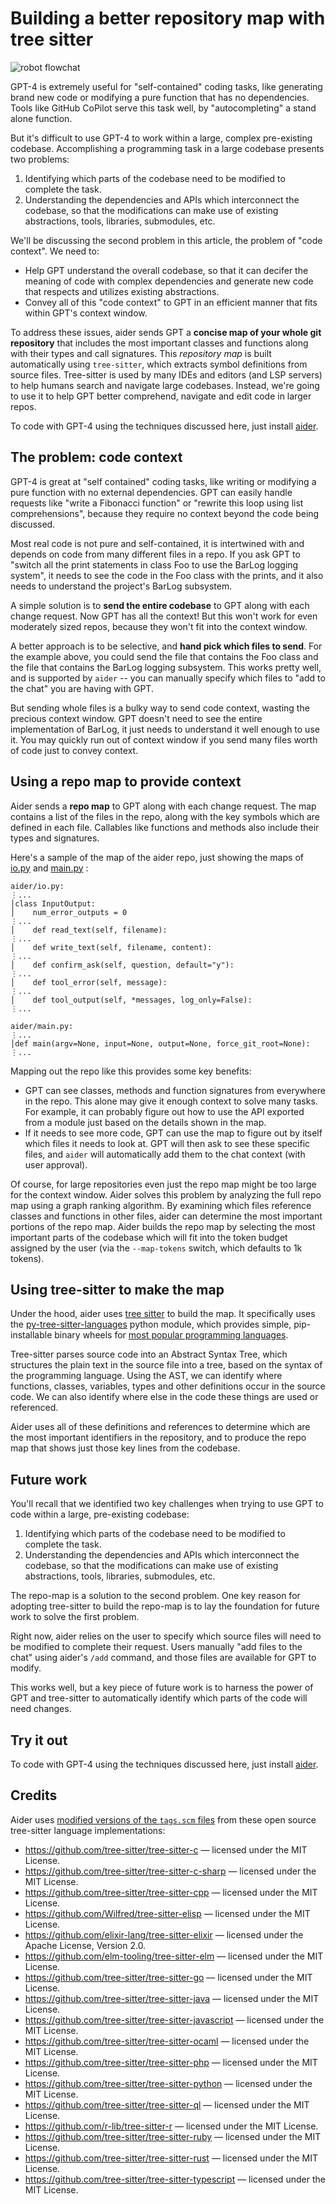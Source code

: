 
# Building a better repository map with tree sitter

![robot flowchat](../assets/robot-ast.png)

GPT-4 is extremely useful for "self-contained" coding tasks,
like generating brand new code or modifying a pure function
that has no dependencies. Tools like GitHub CoPilot serve this
task well, by "autocompleting" a stand alone function.

But it's difficult to use GPT-4 to work within
a large, complex pre-existing codebase.
Accomplishing a programming task in a large codebase presents
two problems:

1. Identifying which parts of the codebase need to be modified to complete the task.
2. Understanding the dependencies and APIs which interconnect the codebase, so that the modifications can make use of existing abstractions, tools, libraries, submodules, etc.

We'll be discussing the second problem in this article, the problem of "code context".
We need to:

  - Help GPT understand the overall codebase, so that it
can decifer the meaning of code with complex dependencies and generate
new code that respects and utilizes existing abstractions.
  - Convey all of this "code context" to GPT in an
efficient manner that fits within GPT's context window.

To address these issues, aider
sends GPT a **concise map of your whole git repository**
that includes
the most important classes and functions along with their types and call signatures.
This *repository map* is built automatically using `tree-sitter`, which
extracts symbol definitions from source files.
Tree-sitter is used by many IDEs and editors (and LSP servers) to
help humans search and navigate large codebases.
Instead, we're going to use it to help GPT better comprehend, navigate
and edit code in larger repos.

To code with GPT-4 using the techniques discussed here,
just install [aider](https://aider.chat/docs/install.html).

## The problem: code context

GPT-4 is great at "self contained" coding tasks, like writing or
modifying a pure function with no external dependencies.
GPT can easily handle requests like "write a
Fibonacci function" or "rewrite this loop using list
comprehensions", because they require no context beyond the code
being discussed.

Most real code is not pure and self-contained, it is intertwined with
and depends on code from many different files in a repo.
If you ask GPT to "switch all the print statements in class Foo to
use the BarLog logging system", it needs to see the code in the Foo class
with the prints, and it also needs to understand the project's BarLog
subsystem.

A simple solution is to **send the entire codebase** to GPT along with
each change request. Now GPT has all the context! But this won't work
for even moderately
sized repos, because they won't fit into the context window.

A better approach is to be selective,
and **hand pick which files to send**.
For the example above, you could send the file that
contains the Foo class
and the file that contains the BarLog logging subsystem.
This works pretty well, and is supported by `aider` -- you
can manually specify which files to "add to the chat" you are having with GPT.

But sending whole files is a bulky way to send code context,
wasting the precious context window.
GPT doesn't need to see the entire implementation of BarLog,
it just needs to understand it well enough to use it.
You may quickly run out of context window if you
send many files worth of code just to convey context.

## Using a repo map to provide context

Aider sends a **repo map** to GPT along with
each change request. The map contains a list of the files in the
repo, along with the key symbols which are defined in each file. Callables
like functions and methods also include their types and signatures.

Here's a
sample of the map of the aider repo, just showing the maps of
[io.py](https://github.com/paul-gauthier/aider/blob/main/aider/io.py)
and
[main.py](https://github.com/paul-gauthier/aider/blob/main/aider/main.py)
:

```
aider/io.py:
⋮...
│class InputOutput:
│    num_error_outputs = 0
⋮...
│    def read_text(self, filename):
⋮...
│    def write_text(self, filename, content):
⋮...
│    def confirm_ask(self, question, default="y"):
⋮...
│    def tool_error(self, message):
⋮...
│    def tool_output(self, *messages, log_only=False):
⋮...

aider/main.py:
⋮...
│def main(argv=None, input=None, output=None, force_git_root=None):
⋮...
```

Mapping out the repo like this provides some key benefits:

  - GPT can see classes, methods and function signatures from everywhere in the repo. This alone may give it enough context to solve many tasks. For example, it can probably figure out how to use the API exported from a module just based on the details shown in the map.
  - If it needs to see more code, GPT can use the map to figure out by itself which files it needs to look at. GPT will then ask to see these specific files, and `aider` will automatically add them to the chat context (with user approval).

Of course, for large repositories even just the repo map might be too large
for the context window.
Aider solves this problem by analyzing the full repo map using
a graph ranking algorithm.
By examining which files reference classes and functions in other files,
aider can determine the most important portions of the repo map.
Aider builds the repo map by
selecting the most important parts of the codebase
which will
fit into the token budget assigned by the user
(via the `--map-tokens` switch, which defaults to 1k tokens).


## Using tree-sitter to make the map

Under the hood, aider uses
[tree sitter](https://tree-sitter.github.io/tree-sitter/)
to build the
map.
It specifically uses the
[py-tree-sitter-languages](https://github.com/grantjenks/py-tree-sitter-languages)
python module,
which provides simple, pip-installable binary wheels for
[most popular programming languages](https://github.com/paul-gauthier/grep-ast/blob/main/grep_ast/parsers.py).

Tree-sitter parses source code into an Abstract Syntax Tree,
which structures the plain text in the source file into a tree, based
on the syntax of the programming language.
Using the AST, we can identify where functions, classes, variables, types and
other definitions occur in the source code.
We can also identify where else in the code these things are used or referenced.

Aider uses all of these definitions and references to
determine which are the most important identifiers in the repository,
and to produce the repo map that shows just those key
lines from the codebase.

## Future work

You'll recall that we identified two key challenges when trying to use GPT
to code within a large, pre-existing codebase:

1. Identifying which parts of the codebase need to be modified to complete the task.
2. Understanding the dependencies and APIs which interconnect the codebase, so that the modifications can make use of existing abstractions, tools, libraries, submodules, etc.

The repo-map is a solution to the second problem.
One key reason for adopting tree-sitter to build the repo-map is
to lay the foundation for future work to solve the first problem.

Right now, aider relies on the user to specify which source files
will need to be modified to complete their request.
Users manually "add files to the chat" using aider's `/add` command,
and those files are available for GPT to modify.

This works well, but a key piece of future work is to harness the
power of GPT and tree-sitter to automatically identify
which parts of the code will need changes.

## Try it out

To code with GPT-4 using the techniques discussed here,
just install [aider](https://aider.chat/docs/install.html).


## Credits

Aider uses
[modified versions of the `tags.scm` files](https://github.com/paul-gauthier/aider/tree/main/aider/queries)
from these
open source tree-sitter language implementations:

* https://github.com/tree-sitter/tree-sitter-c — licensed under the MIT License.
* https://github.com/tree-sitter/tree-sitter-c-sharp — licensed under the MIT License.
* https://github.com/tree-sitter/tree-sitter-cpp — licensed under the MIT License.
* https://github.com/Wilfred/tree-sitter-elisp — licensed under the MIT License.
* https://github.com/elixir-lang/tree-sitter-elixir — licensed under the Apache License, Version 2.0.
* https://github.com/elm-tooling/tree-sitter-elm — licensed under the MIT License.
* https://github.com/tree-sitter/tree-sitter-go — licensed under the MIT License.
* https://github.com/tree-sitter/tree-sitter-java — licensed under the MIT License.
* https://github.com/tree-sitter/tree-sitter-javascript — licensed under the MIT License.
* https://github.com/tree-sitter/tree-sitter-ocaml — licensed under the MIT License.
* https://github.com/tree-sitter/tree-sitter-php — licensed under the MIT License.
* https://github.com/tree-sitter/tree-sitter-python — licensed under the MIT License.
* https://github.com/tree-sitter/tree-sitter-ql — licensed under the MIT License.
* https://github.com/r-lib/tree-sitter-r — licensed under the MIT License.
* https://github.com/tree-sitter/tree-sitter-ruby — licensed under the MIT License.
* https://github.com/tree-sitter/tree-sitter-rust — licensed under the MIT License.
* https://github.com/tree-sitter/tree-sitter-typescript — licensed under the MIT License.
